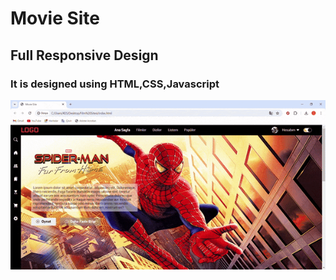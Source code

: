 <h1>Movie Site</h1>
<h2>Full Responsive Design</h2>
<h3>It is designed using HTML,CSS,Javascript</h3>

![](Movie.gif)



